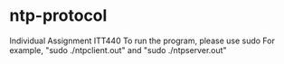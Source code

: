 # ntp-protocol
Individual Assignment ITT440
To run the program, please use sudo
For example, "sudo ./ntpclient.out" and "sudo ./ntpserver.out"
